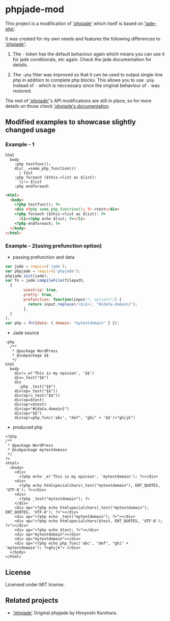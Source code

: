 # phpjade-mod

This project is a modification of ['phpjade'](https://github.com/kurohara/phpjade) which itself is based on ['jade-php'](https://github.com/viniwrubleski/jade-php).

It was created for my own needs and features the following differences to ['phpjade'](https://github.com/kurohara/phpjade):

1.  The ```-``` token has the default behaviour again which means you can use it for 
jade conditionals, etc again. Check the jade documentation for details.

2. The ```:php``` filter was improved so that it can be used to output single-line php in addition to complete php blocks. 
This allows you to use ```:php``` instead of ```-``` which is neccessary since the original behaviour of ```-``` was restored.

The rest of ['phpjade'](https://github.com/kurohara/phpjade)'s API modifications are still in place, so for more details on those
check ['phpjade's documentation](https://github.com/kurohara/phpjade).

## Modified examples to showcase slightly changed usage
### Example - 1

```
html
  body
    :php testfunc();
    div(__=some_php_function())
      | test
    :php foreach ($this->list as $list):
      li!= $list
    :php endforeach

```

```html
<html>
  <body>
    <?php testfunc(); ?>
    <div <?php some_php_function(); ?> >test</div>
    <?php foreach ($this->list as $list): ?>
      <li><?php echo $list; ?></li>
    <?php endforeach; ?>
  </body>
</html>
```

### Example - 2(using prefunction option)

* passing prefunction and data

```javascript
var jade = require('jade');
var phpjade = require('phpjade');
phpjade.init(jade);
var fn = jade.compileFile(filepath,
  {
        usestrip: true,
        pretty: true,
        prefunction: function(input/*, options*/) {
          return input.replace(/\$\$+/, "#{data.domain}");
        },
  }
);
var php = fn({data: { domain: "mytextdomain" } });
```

* Jade source

```
:php
  /**
   * @package WordPress
   * @subpackage $$
   */
html
  body
    div!=_e('This is my opinion', '$$')
    div=_test("$$")
    div
      :php _test("$$")
    div(op=_test("$$"))
    div(op!=_test("$$"))
    div(op=$test)
    div(op!=$test)
    div(op="#{data.domain}")
    div(op="$$")
    div(op!=php_func('abc', "def", "ghi" + '$$')+"ghijk")

```
* produced php  

```
<?php
/**
 * @package WordPress
 * @subpackage mytextdomain
 */
?>
<html>
  <body>
    <div>
      <?php echo _e('This is my opinion', 'mytextdomain'); ?></div>
    <div>
      <?php echo htmlspecialchars(_test("mytextdomain"), ENT_QUOTES, 'UTF-8'); ?></div>
    <div>
      <?php _test("mytextdomain"); ?>
    </div>
    <div op="<?php echo htmlspecialchars(_test("mytextdomain"), ENT_QUOTES, 'UTF-8'); ?>"></div>
    <div op="<?php echo _test("mytextdomain"); ?>"></div>
    <div op="<?php echo htmlspecialchars($test, ENT_QUOTES, 'UTF-8'); ?>"></div>
    <div op="<?php echo $test; ?>"></div>
    <div op="mytextdomain"></div>
    <div op="mytextdomain"></div>
    <div op="<?php echo php_func('abc', "def", "ghi" + 'mytextdomain'); ?>ghijk"> </div>
  </body>
</html>
```

## License
Licensed under MIT license.

## Related projects
* ['phpjade'](https://github.com/kurohara/phpjade)
Original phpjade by Hiroyoshi Kurohara.
